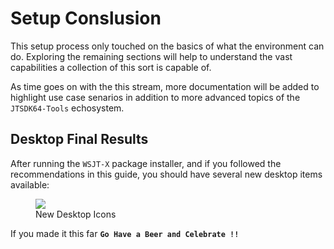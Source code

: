 # Setup Conslusion

This setup process only touched on the basics of what the environment can do. Exploring the remaining sections will help to understand the vast capabilities a collection of this sort is capable of.

As time goes on with the this stream, more documentation will be added to highlight use case senarios in addition to more advanced topics of the `JTSDK64-Tools` echosystem.

## Desktop Final Results

After running the `WSJT-X` package installer, and if you followed the recommendations in this guide, you should have several new desktop items available:

<figure>
  <img src="../images/3-Run-Setup-1a.PNG" width=auto />
  <figcaption>New Desktop Icons</figcaption>
</figure>


If you made it this far **`Go Have a Beer and Celebrate !!`**
